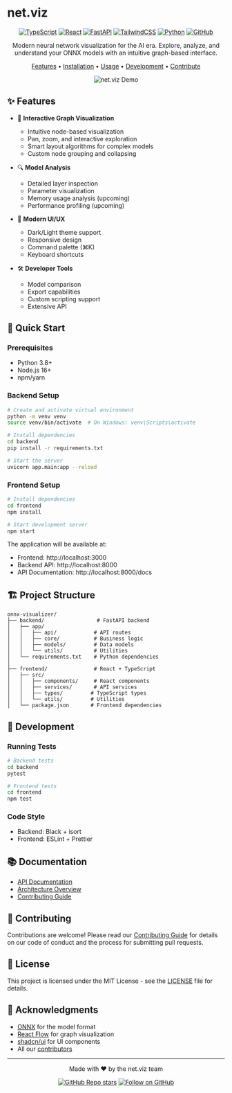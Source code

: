 # net.viz

<div align="center">

[![TypeScript](https://img.shields.io/badge/TypeScript-007ACC?style=for-the-badge&logo=typescript&logoColor=white)](https://www.typescriptlang.org/)
[![React](https://img.shields.io/badge/React-20232A?style=for-the-badge&logo=react&logoColor=61DAFB)](https://reactjs.org/)
[![FastAPI](https://img.shields.io/badge/FastAPI-009688?style=for-the-badge&logo=fastapi&logoColor=white)](https://fastapi.tiangolo.com/)
[![TailwindCSS](https://img.shields.io/badge/Tailwind_CSS-38B2AC?style=for-the-badge&logo=tailwind-css&logoColor=white)](https://tailwindcss.com/)
[![Python](https://img.shields.io/badge/Python-3776AB?style=for-the-badge&logo=python&logoColor=white)](https://www.python.org/)
[![GitHub](https://img.shields.io/badge/GitHub-100000?style=for-the-badge&logo=github&logoColor=white)](https://github.com/boijuny/net.viz)

Modern neural network visualization for the AI era. Explore, analyze, and understand your ONNX models with an intuitive graph-based interface.

[Features](#features) • [Installation](#installation) • [Usage](#usage) • [Development](#development) • [Contribute](#contributing)

![net.viz Demo](docs/demo.gif)

</div>

## ✨ Features

- 🎯 **Interactive Graph Visualization**
  - Intuitive node-based visualization
  - Pan, zoom, and interactive exploration
  - Smart layout algorithms for complex models
  - Custom node grouping and collapsing

- 🔍 **Model Analysis**
  - Detailed layer inspection
  - Parameter visualization
  - Memory usage analysis (upcoming)
  - Performance profiling (upcoming)

- 🎨 **Modern UI/UX**
  - Dark/Light theme support
  - Responsive design
  - Command palette (⌘K)
  - Keyboard shortcuts

- 🛠 **Developer Tools**
  - Model comparison
  - Export capabilities
  - Custom scripting support
  - Extensive API

## 🚀 Quick Start

### Prerequisites

- Python 3.8+
- Node.js 16+
- npm/yarn

### Backend Setup

```bash
# Create and activate virtual environment
python -m venv venv
source venv/bin/activate  # On Windows: venv\Scripts\activate

# Install dependencies
cd backend
pip install -r requirements.txt

# Start the server
uvicorn app.main:app --reload
```

### Frontend Setup

```bash
# Install dependencies
cd frontend
npm install

# Start development server
npm start
```

The application will be available at:
- Frontend: http://localhost:3000
- Backend API: http://localhost:8000
- API Documentation: http://localhost:8000/docs

## 🏗 Project Structure

```
onnx-visualizer/
├── backend/                 # FastAPI backend
│   ├── app/
│   │   ├── api/            # API routes
│   │   ├── core/           # Business logic
│   │   ├── models/         # Data models
│   │   └── utils/          # Utilities
│   └── requirements.txt    # Python dependencies
│
├── frontend/               # React + TypeScript
│   ├── src/
│   │   ├── components/     # React components
│   │   ├── services/       # API services
│   │   ├── types/         # TypeScript types
│   │   └── utils/         # Utilities
│   └── package.json       # Frontend dependencies
```

## 🧪 Development

### Running Tests

```bash
# Backend tests
cd backend
pytest

# Frontend tests
cd frontend
npm test
```

### Code Style

- Backend: Black + isort
- Frontend: ESLint + Prettier

## 📚 Documentation

- [API Documentation](http://localhost:8000/docs)
- [Architecture Overview](docs/architecture.md)
- [Contributing Guide](CONTRIBUTING.md)

## 🤝 Contributing

Contributions are welcome! Please read our [Contributing Guide](CONTRIBUTING.md) for details on our code of conduct and the process for submitting pull requests.

## 📄 License

This project is licensed under the MIT License - see the [LICENSE](LICENSE) file for details.

## 🙏 Acknowledgments

- [ONNX](https://onnx.ai/) for the model format
- [React Flow](https://reactflow.dev/) for graph visualization
- [shadcn/ui](https://ui.shadcn.com/) for UI components
- All our [contributors](https://github.com/boijuny/net.viz/graphs/contributors)

---

<div align="center">

Made with ❤️ by the net.viz team

[![GitHub Repo stars](https://img.shields.io/github/stars/boijuny/net.viz?style=social)](https://github.com/boijuny/net.viz)
[![Follow on GitHub](https://img.shields.io/github/followers/boijuny?style=social)](https://github.com/boijuny)

</div> 